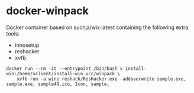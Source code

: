 # docker-winpack
Docker container based on suchja/wix:latest containing the following extra tools:
* innosetup
* reshacker
* xvfb

```
docker run --rm -it --entrypoint /bin/bash v install-win:/home/xclient/install-win vcc/winpack \
    xvfb-run -a wine reshack/ResHacker.exe -addoverwrite sample.exe, sample.exe, sample48.ico, Icon, sample,
```
